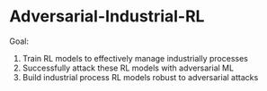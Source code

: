 # Adversarial-Industrial-RL

Goal: 
1) Train RL models to effectively manage industrially processes
2) Successfully attack these RL models with adversarial ML
2) Build industrial process RL models robust to adversarial attacks

